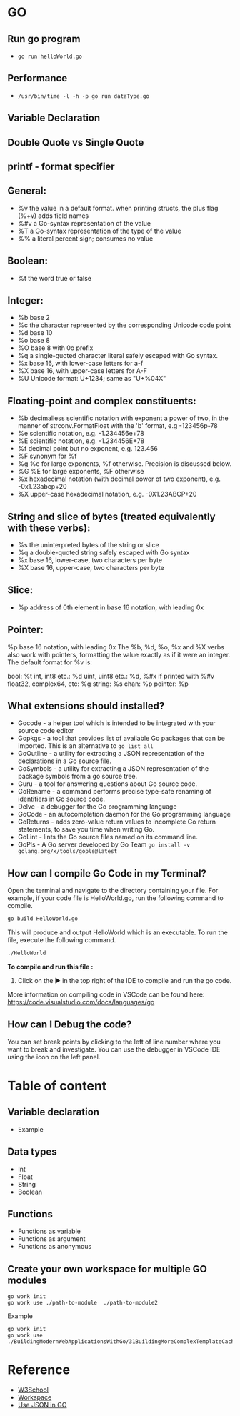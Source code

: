 # GO

## Run go program
- `go run helloWorld.go`

## Performance
- `/usr/bin/time -l -h -p go run dataType.go`

## Variable Declaration

## Double Quote vs Single Quote

## printf - format specifier

## General:
- %v	the value in a default format. when printing structs, the plus flag (%+v) adds field names
- %#v	a Go-syntax representation of the value
- %T	a Go-syntax representation of the type of the value
- %%	a literal percent sign; consumes no value

## Boolean:
- %t	the word true or false

## Integer:
- %b	base 2
- %c	the character represented by the corresponding Unicode code point
- %d	base 10
- %o	base 8
- %O	base 8 with 0o prefix
- %q	a single-quoted character literal safely escaped with Go syntax.
- %x	base 16, with lower-case letters for a-f
- %X	base 16, with upper-case letters for A-F
- %U	Unicode format: U+1234; same as "U+%04X"

## Floating-point and complex constituents:
- %b	decimalless scientific notation with exponent a power of two, in the manner of strconv.FormatFloat with the 'b' format, e.g -123456p-78
- %e	scientific notation, e.g. -1.234456e+78
- %E	scientific notation, e.g. -1.234456E+78
- %f	decimal point but no exponent, e.g. 123.456
- %F	synonym for %f
- %g	%e for large exponents, %f otherwise. Precision is discussed below.
- %G	%E for large exponents, %F otherwise
- %x	hexadecimal notation (with decimal power of two exponent), e.g. -0x1.23abcp+20
- %X	upper-case hexadecimal notation, e.g. -0X1.23ABCP+20

## String and slice of bytes (treated equivalently with these verbs):
- %s	the uninterpreted bytes of the string or slice
- %q	a double-quoted string safely escaped with Go syntax
- %x	base 16, lower-case, two characters per byte
- %X	base 16, upper-case, two characters per byte

## Slice:
- %p	address of 0th element in base 16 notation, with leading 0x

## Pointer:
%p	base 16 notation, with leading 0x
The %b, %d, %o, %x and %X verbs also work with pointers,
formatting the value exactly as if it were an integer.
The default format for %v is:

bool:                    %t
int, int8 etc.:          %d
uint, uint8 etc.:        %d, %#x if printed with %#v
float32, complex64, etc: %g
string:                  %s
chan:                    %p
pointer:                 %p


## What extensions should installed?
  - Gocode - a helper tool which is intended to be integrated with your source code editor
  - Gopkgs - a tool that provides list of available Go packages that can be imported. This is an alternative to `go list all`
  - GoOutline - a utility for extracting a JSON representation of the declarations in a Go source file. 
  - GoSymbols - a utility for extracting a JSON representation of the package symbols from a go source tree.
  - Guru - a tool for answering questions about Go source code.
  - GoRename - a command performs precise type-safe renaming of identifiers in Go source code.
  - Delve - a debugger for the Go programming language
  - GoCode - an autocompletion daemon for the Go programming language
  - GoReturns - adds zero-value return values to incomplete Go return statements, to save you time when writing Go.
  - GoLint - lints the Go source files named on its command line.
  - GoPls - A Go server developed by Go Team `go install -v golang.org/x/tools/gopls@latest`
  
## How can I compile Go Code in my Terminal?
Open the terminal and navigate to the directory containing your file. For example, if your code file is HelloWorld.go, run the following command to compile.
```sh
go build HelloWorld.go
```
This will produce and output HelloWorld which is an executable. To run the file, execute the following command.

```sh
./HelloWorld
```

**To compile and run this file :**
1) Click on the ▶️ in the top right of the IDE to compile and run the go code. 

  More information on compiling code in VSCode can be found here:  https://code.visualstudio.com/docs/languages/go

## How can I Debug the code?
You can set break points by clicking to the left of line number where you want to break and investigate.
You can use the debugger in VSCode IDE using the icon on the left panel.

# Table of content

## Variable declaration
- Example

## Data types
- Int
- Float
- String
- Boolean

## Functions
- Functions as variable
- Functions as argument
- Functions as anonymous

## Create your own workspace for multiple GO modules
```
go work init
go work use ./path-to-module  ./path-to-module2
```

Example
```
go work init
go work use ./BuildingModernWebApplicationsWithGo/31BuildingMoreComplexTemplateCache
```

# Reference
- [W3School](https://www.w3schools.com/go/index.php)
- [Workspace](https://stackoverflow.com/a/58524450/14010585)
- [Use JSON in GO](https://www.digitalocean.com/community/tutorials/how-to-use-json-in-go)